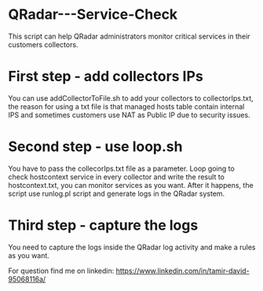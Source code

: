 # QRadar---Service-Check

This script can help QRadar administrators monitor critical services in their customers collectors.

# First step - add collectors IPs 
You can use addCollectorToFile.sh to add your collectors to collectorIps.txt, the reason for using a txt file is
that managed hosts table contain internal IPS and sometimes customers use NAT as Public IP due to security issues.

# Second step - use loop.sh
You have to pass the collecorIps.txt file as a parameter.
Loop going to check hostcontext service in every collector and write the result to hostcontext.txt, you can monitor services as you want.
After it happens, the script use runlog.pl script and generate logs in the QRadar system.

# Third step - capture the logs
You need to capture the logs inside the QRadar log activity and make a rules as you want.

For question find me on linkedin:
https://www.linkedin.com/in/tamir-david-95068116a/
